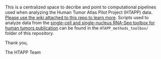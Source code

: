 This is a centralized space to decribe and point to computational pipelines used when analyzing the Human Tumor Atlas Pilot Project (HTAPP) data. [Please use the wiki attached to this repo to learn more](https://github.com/klarman-cell-observatory/HTAPP-Pipelines/wiki). Scripts used to analyze data from the [single-cell and single-nucleus RNA-Seq toolbox for human tumors publication](https://www.nature.com/articles/s41591-020-0844-1) can be found in the `HTAPP_methods_toolbox/` folder of this repository.

Thank you,

The HTAPP Team
